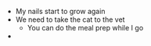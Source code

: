 - My nails start to grow again
- We need to take the cat to the vet
	- You can do the meal prep while I go
- 